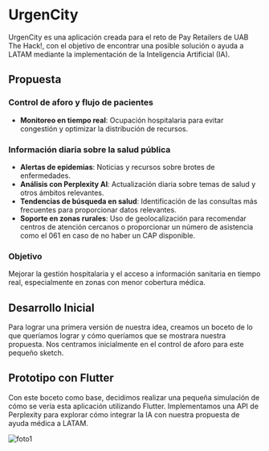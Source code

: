 # UrgenCity
UrgenCity es una aplicación creada para el reto de Pay Retailers de UAB The Hack!, con el objetivo de encontrar una posible solución o ayuda a LATAM mediante la implementación de la Inteligencia Artificial (IA).

## Propuesta
### Control de aforo y flujo de pacientes
- **Monitoreo en tiempo real**: Ocupación hospitalaria para evitar congestión y optimizar la distribución de recursos.

### Información diaria sobre la salud pública
- **Alertas de epidemias**: Noticias y recursos sobre brotes de enfermedades.
- **Análisis con Perplexity AI**: Actualización diaria sobre temas de salud y otros ámbitos relevantes.
- **Tendencias de búsqueda en salud**: Identificación de las consultas más frecuentes para proporcionar datos relevantes.
- **Soporte en zonas rurales**: Uso de geolocalización para recomendar centros de atención cercanos o proporcionar un número de asistencia como el 061 en caso de no haber un CAP disponible.

### Objetivo
Mejorar la gestión hospitalaria y el acceso a información sanitaria en tiempo real, especialmente en zonas con menor cobertura médica.

## Desarrollo Inicial
Para lograr una primera versión de nuestra idea, creamos un boceto de lo que queríamos lograr y cómo queríamos que se mostrara nuestra propuesta. Nos centramos inicialmente en el control de aforo para este pequeño sketch.

## Prototipo con Flutter
Con este boceto como base, decidimos realizar una pequeña simulación de cómo se vería esta aplicación utilizando Flutter. Implementamos una API de Perplexity para explorar cómo integrar la IA con nuestra propuesta de ayuda médica a LATAM.

![foto1](/Descargas/foto1.png)



